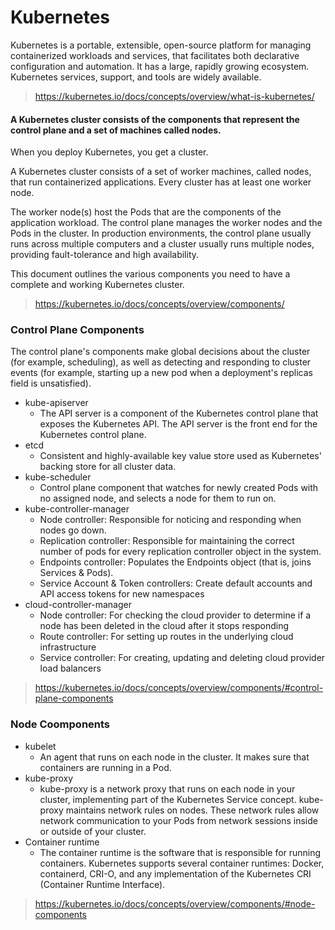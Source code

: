 # Kubernetes 
Kubernetes is a portable, extensible, open-source platform for managing containerized workloads and services, that facilitates both declarative configuration and automation. It has a large, rapidly growing ecosystem. Kubernetes services, support, and tools are widely available.

> https://kubernetes.io/docs/concepts/overview/what-is-kubernetes/


#### A Kubernetes cluster consists of the components that represent the control plane and a set of machines called nodes.

When you deploy Kubernetes, you get a cluster.

A Kubernetes cluster consists of a set of worker machines, called nodes, that run containerized applications. Every cluster has at least one worker node.

The worker node(s) host the Pods that are the components of the application workload. The control plane manages the worker nodes and the Pods in the cluster. In production environments, the control plane usually runs across multiple computers and a cluster usually runs multiple nodes, providing fault-tolerance and high availability.

This document outlines the various components you need to have a complete and working Kubernetes cluster.

> https://kubernetes.io/docs/concepts/overview/components/

### Control Plane Components
The control plane's components make global decisions about the cluster (for example, scheduling), as well as detecting and responding to cluster events (for example, starting up a new pod when a deployment's replicas field is unsatisfied).
- kube-apiserver
	- The API server is a component of the Kubernetes control plane that exposes the Kubernetes API. The API server is the front end for the Kubernetes control plane.
- etcd 
	- Consistent and highly-available key value store used as Kubernetes' backing store for all cluster data.
- kube-scheduler
	- Control plane component that watches for newly created Pods with no assigned node, and selects a node for them to run on.
- kube-controller-manager
	- Node controller: Responsible for noticing and responding when nodes go down.
	- Replication controller: Responsible for maintaining the correct number of pods for every replication controller object in the system.
	- Endpoints controller: Populates the Endpoints object (that is, joins Services & Pods).
	- Service Account & Token controllers: Create default accounts and API access tokens for new namespaces
- cloud-controller-manager
	- Node controller: For checking the cloud provider to determine if a node has been deleted in the cloud after it stops responding
	- Route controller: For setting up routes in the underlying cloud infrastructure
	- Service controller: For creating, updating and deleting cloud provider load balancers

> https://kubernetes.io/docs/concepts/overview/components/#control-plane-components

### Node Coomponents
- kubelet  
	- An agent that runs on each node in the cluster. It makes sure that containers are running in a Pod.
- kube-proxy
	- kube-proxy is a network proxy that runs on each node in your cluster, implementing part of the Kubernetes Service concept. kube-proxy maintains network rules on nodes. These network rules allow network communication to your Pods from network sessions inside or outside of your cluster.
- Container runtime
	- The container runtime is the software that is responsible for running containers. Kubernetes supports several container runtimes: Docker, containerd, CRI-O, and any implementation of the Kubernetes CRI (Container Runtime Interface).

> https://kubernetes.io/docs/concepts/overview/components/#node-components